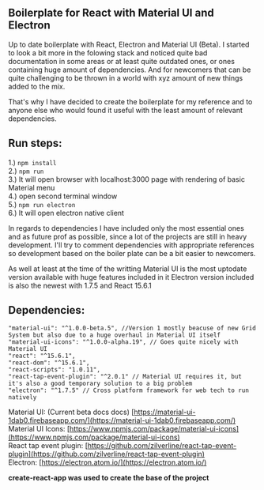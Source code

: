 ## Boilerplate for React with Material UI and Electron

Up to date boilerplate with React, Electron and Material UI (Beta). 
I started to look a bit more in the folowing stack and noticed quite bad documentation in some areas or at least quite outdated ones, or ones containing huge amount of dependencies.
And for newcomers that can be quite challenging to be thrown in a world with xyz amount of new things added to the mix. 

That's why I have decided to create the boilerplate for my reference and to anyone else who would found it useful with the least amount of relevant dependencies.

## Run steps: 

1.) `npm install`  
2.) `npm run`  
3.) It will open browser with localhost:3000 page with rendering of basic Material menu  
4.) open second terminal window  
5.) `npm run electron`  
6.) It will open electron native client  


In regards to dependencies I have included only the most essential ones and as future prof as possible, 
since a lot of the projects are still in heavy development. 
I'll try to comment dependencies with appropriate references so development based on the boiler plate can be a bit easier to newcomers. 

As well at least at the time of the writting Material UI is the most uptodate version available with huge features included in it
Electron version included is also the newest with 1.7.5 and React 15.6.1 

## Dependencies: 
    "material-ui": "^1.0.0-beta.5", //Version 1 mostly beacuse of new Grid System but also due to a huge overhaul in Material UI itself 
    "material-ui-icons": "^1.0.0-alpha.19", // Goes quite nicely with Material UI 
    "react": "^15.6.1",
    "react-dom": "^15.6.1",
    "react-scripts": "1.0.11",
    "react-tap-event-plugin": "^2.0.1" // Material UI requires it, but it's also a good temporary solution to a big problem 
    "electron": "^1.7.5" // Cross platform framework for web tech to run natively 

Material UI: (Current beta docs docs) [https://material-ui-1dab0.firebaseapp.com/](https://material-ui-1dab0.firebaseapp.com/)  
Material UI Icons: [https://www.npmjs.com/package/material-ui-icons](https://www.npmjs.com/package/material-ui-icons)  
React tap event plugin: [https://github.com/zilverline/react-tap-event-plugin](https://github.com/zilverline/react-tap-event-plugin)  
Electron: [https://electron.atom.io/](https://electron.atom.io/)  

**create-react-app was used to create the base of the project**

